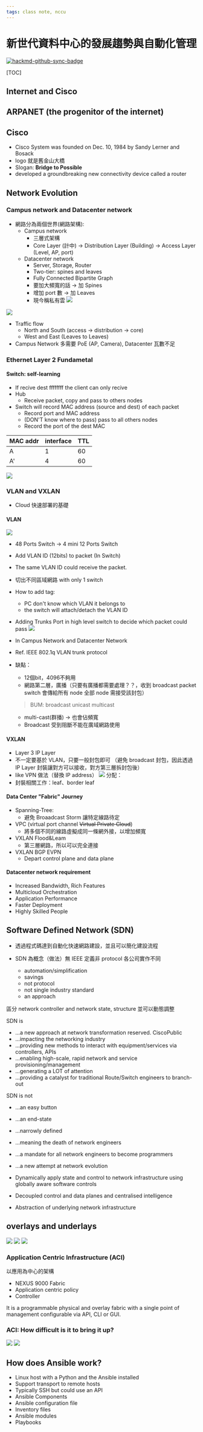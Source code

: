 ```yaml
---
tags: class note, nccu
---
```


# 新世代資料中心的發展趨勢與自動化管理

[![hackmd-github-sync-badge](https://hackmd.io/oPfkjpXkS42CasNqznCUCA/badge)](https://hackmd.io/oPfkjpXkS42CasNqznCUCA)


[TOC]

## Internet and Cisco
## ARPANET (the progenitor of the internet)
## Cisco
* Cisco System was founded on Dec. 10, 1984 by Sandy Lerner and Bosack
* logo 就是舊金山大橋
* Slogan: **Bridge to Possible**
* developed a groundbreaking new connectivity device called a router

## Network Evolution
### Campus network and Datacenter network
- 網路分為兩個世界(網路架構):
    - Campus network
        - 三層式架構
        - Core Layer (計中) -> Distribution Layer (Building) -> Access Layer (Level, AP, port)
    - Datacenter network
        - Server, Storage, Router
        - Two-tier: spines and leaves
        - Fully Connected Bipartite Graph
        - 要加大頻寬的話 -> 加 Spines
        - 增加 port 數 -> 加 Leaves
        - 現今稱私有雲
![](https://i.imgur.com/TCyzmuJ.png)

![](https://i.imgur.com/WuvjHVE.png)
* Traffic flow
    * North and South (access -> distribution -> core)
    * West and East (Leaves to Leaves)
* Campus Network 多需要 PoE (AP, Camera), Datacenter 瓦數不足


### Ethernet Layer 2 Fundametal
#### Switch: self-learning
* If recive dest ffffffff the client can only recive
* Hub
    * Receive packet, copy and pass to others nodes
* Switch will record MAC address (source and dest) of each packet 
    * Record port and MAC address
    * (DON'T know where to pass) pass to all others nodes
    * Record the port of the dest MAC

| MAC addr | interface | TTL |
| -------- | -------- | -------- |
| A     | 1     | 60     |
| A'     | 4     | 60     |
![](https://i.imgur.com/njMr5DG.png)


### VLAN and VXLAN
* Cloud 快速部署的基礎
#### VLAN
![](https://i.imgur.com/2j6u3HW.png)

- 48 Ports Switch -> 4 mini 12 Ports Switch
- Add VLAN ID (12bits) to packet (In Switch)
- The same VLAN ID could receive the packet.
- 切出不同區域網路 with only 1 switch
- How to add tag:
    - PC don't know which VLAN it belongs to
    - the switch will attach/detach the VLAN ID
- Adding Trunks Port in high level switch to decide which packet could pass
![](https://i.imgur.com/QJGGx20.png)

- In Campus Network and Datacenter Network
- Ref. IEEE 802.1q VLAN trunk protocol
- 缺點：
    - 12個bit，4096不夠用
    - 網路第二層，廣播（只要有廣播都需要處理？？，收到 broadcast packet switch 會傳給所有 node 全部 node 需接受該封包）
    > BUM: broadcast unicast multicast
    - multi-cast(群播) -> 也會佔頻寬
    - Broadcast 受到阻斷不能在廣域網路使用
#### VXLAN
- Layer 3 IP Layer 
- 不一定要基於 VLAN，只要一般封包即可 （避免 broadcast 封包，因此透過 IP Layer 封裝讓對方可以接收，對方第三層拆封包後）
- like VPN 做法（替換 IP address）
![](https://i.imgur.com/Q9htJJn.png)
分配：
 - 封裝相關工作：leaf、border leaf


#### Data Center "Fabric" Journey
- Spanning-Tree: 
    - 避免 Broaadcast Storm 讓特定線路待定
- VPC (virtual port channel ~~Virtual Private Cloud~~)
    - 將多個不同的線路虛擬成同一條網外接，以增加頻寬
- VXLAN Flood&Leam
    - 第三層網路，所以可以完全連接
- VXLAN BGP EVPN
    - Depart control plane and data plane

#### Datacenter network requirement
- Increased Bandwidth, Rich Features
- Multicloud Orchestration
- Application Performance
- Faster Deployment
- Highly Skilled People


## Software Defined Network (SDN)

- 透過程式碼達到自動化快速網路建設，並且可以簡化建設流程

- SDN 為概念（做法）無 IEEE 定義非 protocol 各公司實作不同
    - automation/simplification
    - savings
    - not protocol
    - not single industry standard
    - an approach

區分 
network controller and network state, structure 並可以動態調整

SDN is
- …a new approach at network transformation
reserved. CiscoPublic
- …impacting the networking industry
- …providing new methods to interact with
equipment/services via controllers, APIs
- …enabling high-scale, rapid network and
service provisioning/management
- …generating a LOT of attention
- …providing a catalyst for traditional
Route/Switch engineers to branch-out

SDN is not 
- …an easy button
- …an end-state
- …narrowly defined
- …meaning the death of network
engineers
- …a mandate for all network engineers to
become programmers
- …a new attempt at network evolution

- Dynamically apply state and control to network infrastructure using globally aware software controls
- Decoupled control and data planes and centralised intelligence
- Abstraction of underlying network infrastructure

## overlays and underlays
![](https://i.imgur.com/aus6PC9.png)
![](https://i.imgur.com/RtC9W4Y.png)
![](https://i.imgur.com/QOVqBfb.png)

### Application Centric Infrastructure (ACI)
以應用為中心的架構
- NEXUS 9000 Fabric
- Application centric policy
- Controller

It is a programmable physical and overlay fabric with a single point of management configurable via API, CLI or GUI.

### ACI: How difficult is it to bring it up?
![](https://i.imgur.com/yitj426.png)
![](https://i.imgur.com/z8zMRFL.png)

## How does Ansible work?
* Linux host with a Python and the Ansible installed
* Support transport to remote hosts
* Typically SSH but could use an API
* Ansible Components
* Ansible configuration file
* Inventory files
* Ansible modules
* Playbooks